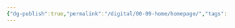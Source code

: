 ```yaml
---
{"dg-publish":true,"permalink":"/digital/00-09-home/homepage/","tags":["gardenEntry"],"noteIcon":""}
---
```





```search-bar

```
